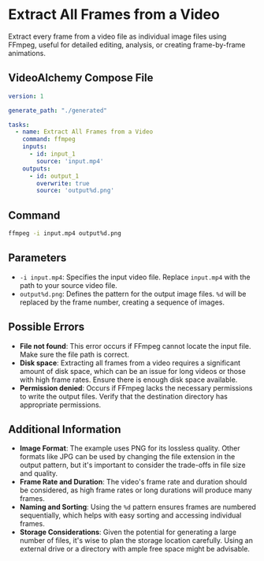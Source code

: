 # Extract All Frames from a Video

Extract every frame from a video file as individual image files using FFmpeg, useful for detailed editing, analysis, or creating frame-by-frame animations.

## VideoAlchemy Compose File
    
```yaml
version: 1

generate_path: "./generated"

tasks:
  - name: Extract All Frames from a Video
    command: ffmpeg
    inputs:
      - id: input_1
        source: 'input.mp4'
    outputs:
      - id: output_1
        overwrite: true
        source: 'output%d.png'
```

## Command

```bash
ffmpeg -i input.mp4 output%d.png
```

## Parameters

- `-i input.mp4`: Specifies the input video file. Replace `input.mp4` with the path to your source video file.
- `output%d.png`: Defines the pattern for the output image files. `%d` will be replaced by the frame number, creating a sequence of images.

## Possible Errors

- **File not found**: This error occurs if FFmpeg cannot locate the input file. Make sure the file path is correct.
- **Disk space**: Extracting all frames from a video requires a significant amount of disk space, which can be an issue for long videos or those with high frame rates. Ensure there is enough disk space available.
- **Permission denied**: Occurs if FFmpeg lacks the necessary permissions to write the output files. Verify that the destination directory has appropriate permissions.

## Additional Information

- **Image Format**: The example uses PNG for its lossless quality. Other formats like JPG can be used by changing the file extension in the output pattern, but it's important to consider the trade-offs in file size and quality.
- **Frame Rate and Duration**: The video's frame rate and duration should be considered, as high frame rates or long durations will produce many frames.
- **Naming and Sorting**: Using the `%d` pattern ensures frames are numbered sequentially, which helps with easy sorting and accessing individual frames.
- **Storage Considerations**: Given the potential for generating a large number of files, it's wise to plan the storage location carefully. Using an external drive or a directory with ample free space might be advisable.
